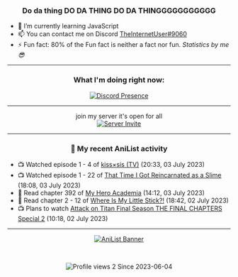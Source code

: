 <div align="center">

### Do da thing DO DA THING DO DA THINGGGGGGGGGGG
</div>

- 🌱 I’m currently learning JavaScript
- 📫 You can contact me on Discord [TheInternetUser#9060](https://discord.com/users/534117072796385300)
- ⚡ Fun fact: 80% of the Fun fact is neither a fact nor fun. _Statistics by me 😎_
<hr>

<div align="center">

### What I'm doing right now:
[![Discord Presence](https://lanyard.cnrad.dev/api/534117072796385300)](https://discord.com/users/534117072796385300)
<hr>

join my server it's open for all <br>
[![Server Invite](https://invidget.switchblade.xyz/bfYgVHxrSs)](https://discord.gg/bfYgVHxrSs)

<hr>
  
### 🌸 My recent AniList activity

</div>

<!-- ANILIST_ACTIVITY:start -->

-   📺 Watched episode 1 - 4 of [kiss×sis (TV)](https://anilist.co/anime/7593) (20:33, 03 July 2023)
-   📺 Watched episode 1 - 22 of [That Time I Got Reincarnated as a Slime](https://anilist.co/anime/101280) (18:08, 03 July 2023)
-   📖 Read chapter 392 of [My Hero Academia](https://anilist.co/manga/85486) (14:12, 03 July 2023)
-   📖 Read chapter 2 - 12 of [Where Is My Little Stick?!](https://anilist.co/manga/157094) (18:42, 02 July 2023)
-   📺 Plans to watch [Attack on Titan Final Season THE FINAL CHAPTERS Special 2](https://anilist.co/anime/162314) (10:18, 02 July 2023)

<!-- ANILIST_ACTIVITY:end -->
<hr>

<div align="center">

[![AniList Banner](https://img.anili.st/User/929966)](https://anilist.co/user/TheInternetUser)

<!-- ![Profile views](https://gpvc.arturio.dev/TheInternetUse7) Since 2023-01-09 -->
<br>

![Profile views 2](https://eng8ov7sekpf7ov.m.pipedream.net) Since 2023-06-04

</div>
